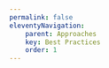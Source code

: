 ```yaml
---
permalink: false
eleventyNavigation:
    parent: Approaches
    key: Best Practices
    order: 1
---
```

